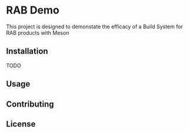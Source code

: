 # RAB Demo

This project is designed to demonstate the efficacy of a Build System for RAB products with Meson

## Installation

TODO

## Usage

## Contributing

## License
